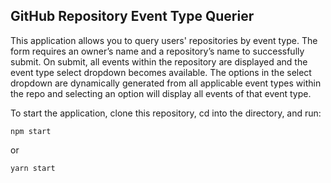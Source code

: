 ## GitHub Repository Event Type Querier

This application allows you to query users' repositories by event type. The form requires an owner’s name and a repository’s name to successfully submit. On submit, all events within the repository are displayed and the event type select dropdown becomes available. The options in the select dropdown are dynamically generated from all applicable event types within the repo and selecting an option will display all events of that event type. 

To start the application, clone this repository, cd into the directory, and run:

```npm start```

 or 
 
 ```yarn start```
